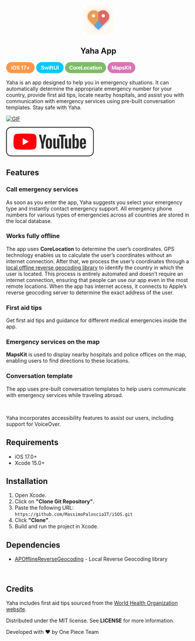 <p align="center">
  <img src="https://github.com/MassimoPalosciaIT/iSOS/blob/1b24830b74fd088efd185adf6b3d45ce07377228/YahaIconRounded.png" alt="Logo" width="80" height="80">
  <h2 align="center">
    Yaha App
  </h2>
</p>

<img src="https://github.com/matt-novoselov/matt-novoselov/blob/fa4553c1e2ba92cb77bf1d11d272d0c1ad5de138/Files/ios17.svg" alt="SwiftUI" style="height: 30px"> <img src="https://github.com/matt-novoselov/matt-novoselov/blob/fa4553c1e2ba92cb77bf1d11d272d0c1ad5de138/Files/SwiftUI.svg" style="height: 30px"> <img src="https://github.com/matt-novoselov/matt-novoselov/blob/fa4553c1e2ba92cb77bf1d11d272d0c1ad5de138/Files/CoreLocation.svg" alt="SwiftUI" style="height: 30px"> <img src="https://github.com/matt-novoselov/matt-novoselov/blob/fa4553c1e2ba92cb77bf1d11d272d0c1ad5de138/Files/MapsKit.svg" alt="SwiftUI" style="height: 30px">

Yaha is an app designed to help you in emergency situations. It can automatically determine the appropriate emergency number for your country, provide first aid tips, locate nearby hospitals, and assist you with communication with emergency services using pre-built conversation templates. Stay safe with Yaha.

<a href="https://youtu.be/C-nO2l34tNM" target="_blank">
  <img src="https://github.com/MassimoPalosciaIT/iSOS/assets/59065228/3816afd0-ed60-4369-a039-d85ed58b7000" alt="GIF">
</a>

[![](https://github.com/matt-novoselov/matt-novoselov/blob/34555effedede5dd5aa24ae675218d989e976cf6/Files/YouTube_Badge.svg)](https://youtu.be/C-nO2l34tNM)


## Features

### Call emergency services
As soon as you enter the app, Yaha suggests you select your emergency type and instantly contact emergency support. All emergency phone numbers for various types of emergencies across all countries are stored in the local database.

### Works fully offline
The app uses **CoreLocation** to determine the user’s coordinates. GPS technology enables us to calculate the user’s coordinates without an internet connection. After that, we process the user’s coordinates through a [local offline reverse geocoding library](https://github.com/Alterplay/APOfflineReverseGeocoding) to identify the country in which the user is located. This process is entirely automated and doesn’t require an internet connection, ensuring that people can use our app even in the most remote locations. When the app has internet access, it connects to Apple’s reverse geocoding server to determine the exact address of the user.

### First aid tips
Get first aid tips and guidance for different medical emergencies inside the app.

### Emergency services on the map
**MapsKit** is used to display nearby hospitals and police offices on the map, enabling users to find directions to these locations.

### Conversation template
The app uses pre-built conversation templates to help users communicate with emergency services while traveling abroad.

<br>

Yaha incorporates accessibility features to assist our users, including support for VoiceOver.

## Requirements
- iOS 17.0+
- Xcode 15.0+

## Installation
1. Open Xcode.
2. Click on **"Clone Git Repository"**.
3. Paste the following URL: `https://github.com/MassimoPalosciaIT/iSOS.git`
4. Click **"Clone"**.
5. Build and run the project in Xcode.

## Dependencies
- [APOfflineReverseGeocoding](https://github.com/Alterplay/APOfflineReverseGeocoding) - Local Reverse Geocoding library

<br>

## Credits

Yaha includes first aid tips sourced from the [World Health Organization website](https://www.who.int/).

Distributed under the MIT license. See **LICENSE** for more information.

Developed with ❤️ by One Piece Team

